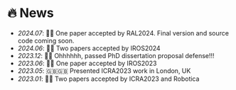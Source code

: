 # 🔥 News
- *2024.07*: 🎉🎉 One paper accepted by RAL2024. Final version and source code coming soon.
- *2024.06*: 🎉🎉 Two papers accepted by IROS2024
- *2023.12*: 🥳🥳 Ohhhhhh, passed PhD dissertation proposal defense!!!
- *2023.06*: 🎉🎉 One paper accepted by IROS2023
- *2023.05*: 🇬🇧🇬🇧 Presented ICRA2023 work in London, UK
- *2023.01*: 🎉🎉 Two papers accepted by ICRA2023 and Robotica